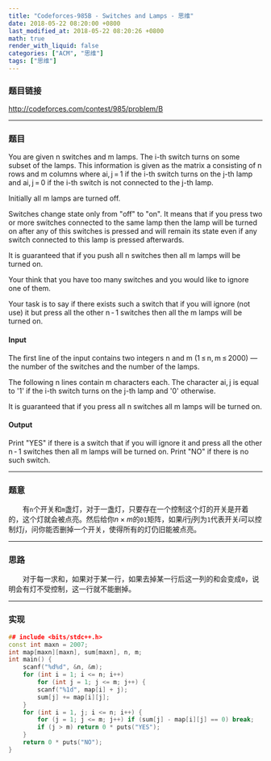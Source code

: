 ```yaml
---
title: "Codeforces-985B - Switches and Lamps - 思维"
date: 2018-05-22 08:20:00 +0800
last_modified_at: 2018-05-22 08:20:26 +0800
math: true
render_with_liquid: false
categories: ["ACM", "思维"]
tags: ["思维"]
---
```


### 题目链接

http://codeforces.com/contest/985/problem/B

---
### 题目

You are given n switches and m lamps. The i-th switch turns on some subset of the lamps. This information is given as the matrix a consisting of n rows and m columns where ai, j = 1 if the i-th switch turns on the j-th lamp and ai, j = 0 if the i-th switch is not connected to the j-th lamp.

Initially all m lamps are turned off.

Switches change state only from "off" to "on". It means that if you press two or more switches connected to the same lamp then the lamp will be turned on after any of this switches is pressed and will remain its state even if any switch connected to this lamp is pressed afterwards.

It is guaranteed that if you push all n switches then all m lamps will be turned on.

Your think that you have too many switches and you would like to ignore one of them.

Your task is to say if there exists such a switch that if you will ignore (not use) it but press all the other n - 1 switches then all the m lamps will be turned on.

#### Input
The first line of the input contains two integers n and m (1 ≤ n, m ≤ 2000) — the number of the switches and the number of the lamps.

The following n lines contain m characters each. The character ai, j is equal to '1' if the i-th switch turns on the j-th lamp and '0' otherwise.

It is guaranteed that if you press all n switches all m lamps will be turned on.

#### Output
Print "YES" if there is a switch that if you will ignore it and press all the other n - 1 switches then all m lamps will be turned on. Print "NO" if there is no such switch.

---
### 题意

&emsp;&emsp;有`n`个开关和`m`盏灯，对于一盏灯，只要存在一个控制这个灯的开关是开着的，这个灯就会被点亮。然后给你$n \times m$的`01`矩阵，如果$i$行$j$列为`1`代表开关$i$可以控制灯$j$，问你能否删掉一个开关，使得所有的灯仍旧能被点亮。

---
### 思路

&emsp;&emsp;对于每一求和，如果对于某一行，如果去掉某一行后这一列的和会变成`0`，说明会有灯不受控制，这一行就不能删掉。

---
### 实现

```cpp
## include <bits/stdc++.h>
const int maxn = 2007;
int map[maxn][maxn], sum[maxn], n, m;
int main() {
    scanf("%d%d", &n, &m);
    for (int i = 1; i <= n; i++) 
        for (int j = 1; j <= m; j++) {
        scanf("%1d", map[i] + j);
        sum[j] += map[i][j];
    }
    for (int i = 1, j; i <= n; i++) {
        for (j = 1; j <= m; j++) if (sum[j] - map[i][j] == 0) break;
        if (j > m) return 0 * puts("YES");
    }
    return 0 * puts("NO");
}

```